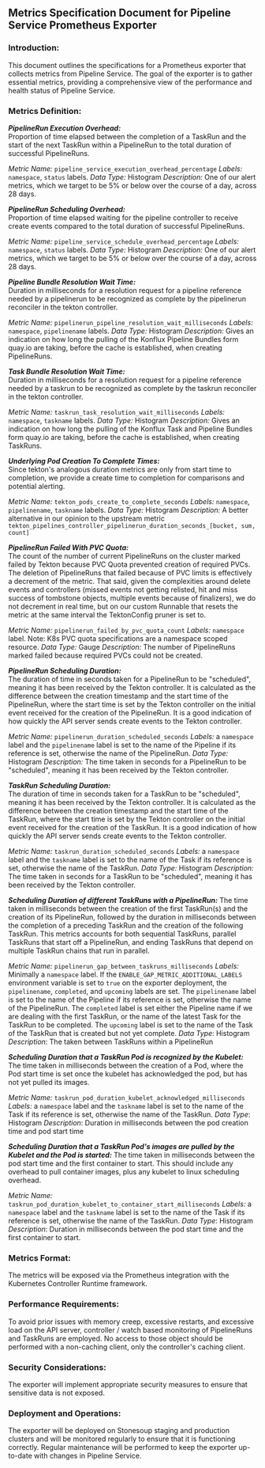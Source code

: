 ## Metrics Specification Document for Pipeline Service Prometheus Exporter

### Introduction:
This document outlines the specifications for a Prometheus exporter that collects metrics from Pipeline Service. The goal of the exporter is to gather essential metrics, providing a comprehensive view of the performance and health status of Pipeline Service.

### Metrics Definition:

_**PipelineRun Execution Overhead:**_  
Proportion of time elapsed between the completion of a TaskRun and the start of the next TaskRun within a PipelineRun to the total duration of successful PipelineRuns.

_Metric Name:_ `pipeline_service_execution_overhead_percentage`
_Labels:_ `namespace`, `status` labels.
_Data Type:_ Histogram
_Description:_ One of our alert metrics, which we target to be 5% or below over the course of a day, across 28 days.

_**PipelineRun Scheduling Overhead:**_  
Proportion of time elapsed waiting for the pipeline controller to receive create events compared to the total duration of successful PipelineRuns.

_Metric Name:_ `pipeline_service_schedule_overhead_percentage`
_Labels:_ `namespace`, `status` labels.
_Data Type:_ Histogram
_Description:_ One of our alert metrics, which we target to be 5% or below over the course of a day, across 28 days.

_**Pipeline Bundle Resolution Wait Time:**_  
Duration in milliseconds for a resolution request for a pipeline reference needed by a pipelinerun to be recognized as complete by the pipelinerun reconciler in the tekton controller.

_Metric Name:_ `pipelinerun_pipeline_resolution_wait_milliseconds`
_Labels:_ `namespace`, `pipelinename` labels.
_Data Type:_ Histogram
_Description:_ Gives an indication on how long the pulling of the Konflux Pipeline Bundles form quay.io are taking,
before the cache is established, when creating PipelineRuns.

_**Task Bundle Resolution Wait Time:**_  
Duration in milliseconds for a resolution request for a pipeline reference needed by a taskrun to be recognized as complete by the taskrun reconciler in the tekton controller.

_Metric Name:_ `taskrun_task_resolution_wait_milliseconds`
_Labels:_ `namespace`, `taskname` labels.
_Data Type:_ Histogram
_Description:_ Gives an indication on how long the pulling of the Konflux Task and Pipeline Bundles form quay.io are taking,
before the cache is established, when creating TaskRuns.

_**Underlying Pod Creation To Complete Times:**_  
Since tekton's analogous duration metrics are only from start time to completion, we provide a create time to completion for comparisons and potential alerting.

_Metric Name:_ `tekton_pods_create_to_complete_seconds`
_Labels:_ `namespace`, `pipelinename`, `taskname` labels.
_Data Type:_ Histogram
_Description:_ A better alternative in our opinion to the upstream metric `tekton_pipelines_controller_pipelinerun_duration_seconds_[bucket, sum, count]`

_**PipelineRun Failed With PVC Quota:**_  
The count of the number of current PipelineRuns on the cluster marked failed by Tekton because PVC Quota prevented creation of required PVCs. 
The deletion of PipelineRuns that failed because of PVC limits is effectively a decrement of the metric.  That said, given the complexities around
delete events and controllers (missed events not getting relisted, hit and miss success of tombstone objects, multiple events because of finalizers),
we do not decrement in real time, but on our custom Runnable that resets the metric at the same interval the TektonConfig pruner is set to.

_Metric Name:_ `pipelinerun_failed_by_pvc_quota_count`
_Labels:_ `namespace` label.  Note:  K8s PVC quota specifications are a namespace scoped resource.
_Data Type:_ Gauge
_Description:_ The number of PipelineRuns marked failed because required PVCs could not be created.

_**PipelineRun Scheduling Duration:**_  
The duration of time in seconds taken for a PipelineRun to be "scheduled", meaning it has been received by the Tekton controller.  It is calculated as the difference between the creation timestamp and the start time of the PipelineRun, where the start time is set by the Tekton controller on the initial event received for the creation of the PipelineRun.  It is a good indication of how quickly the API server sends create events to the Tekton controller.

_Metric Name:_ `pipelinerun_duration_scheduled_seconds`
_Labels:_ a `namespace` label and the `pipelinename` label is set to the name of the Pipeline if its reference is set, otherwise the name of the PipelineRun.
_Data Type:_ Histogram
_Description:_ The time taken in seconds for a PipelineRun to be "scheduled", meaning it has been received by the Tekton controller.

_**TaskRun Scheduling Duration:**_  
The duration of time in seconds taken for a TaskRun to be "scheduled", meaning it has been received by the Tekton controller.  It is calculated as the difference between the creation timestamp and the start time of the TaskRun, where the start time is set by the Tekton controller on the initial event received for the creation of the TaskRun.  It is a good indication of how quickly the API server sends create events to the Tekton controller.

_Metric Name:_ `taskrun_duration_scheduled_seconds`
_Labels:_ a `namespace` label and the `taskname` label is set to the name of the Task if its reference is set, otherwise the name of the TaskRun.
_Data Type:_ Histogram
_Description:_ The time taken in seconds for a TaskRun to be "scheduled", meaning it has been received by the Tekton controller.


_**Scheduling Duration of different TaskRuns with a PipelineRun:**_
The time taken in milliseconds between the creation of the first TaskRun(s) and the creation of its PipelineRun, followed by the duration in milliseconds between the completion of a preceding TaskRun and the creation of the following TaskRun.  This metrics accounts for both sequential TaskRuns, parallel TaskRuns that start off a PipelineRun, and ending TaskRuns that depend on multiple TaskRun chains that run in parallel.

_Metric Name:_ `pipelinerun_gap_between_taskruns_milliseconds`
_Labels:_ Minimally a `namespace` label.  If the `ENABLE_GAP_METRIC_ADDITIONAL_LABELS` environment variable is set to `true` on the exporter deployment, the `pipelinename`, `completed`, and `upcoming` labels are set.  The `pipelinename` label is set to the name of the Pipeline if its reference is set, otherwise the name of the PipelineRun.  The `completed` label is set either the Pipeline name if we are dealing with the first TaskRun, or the name of the latest Task for the TaskRun to be completed.  The `upcoming` label is set to the name of the Task of the TaskRun that is created but not yet complete.
_Data Type_: Histogram
_Description_: The taken between TaskRuns within a PipelineRun

_**Scheduling Duration that a TaskRun Pod is recognized by the Kubelet:**_
The time taken in milliseconds between the creation of a Pod, where the Pod start time is set once the kubelet has acknowledged the pod, but has not yet pulled its images.

_Metric Name:_ `taskrun_pod_duration_kubelet_acknowledged_milliseconds`
_Labels:_ a `namespace` label and the `taskname` label is set to the name of the Task if its reference is set, otherwise the name of the TaskRun.
_Data Type_: Histogram
_Description_: Duration in milliseconds between the pod creation time and pod start time

_**Scheduling Duration that a TaskRun Pod's images are pulled by the Kubelet and the Pod is started:**_
The time taken in milliseconds between the pod start time and the first container to start. This should include any overhead to pull container images, plus any kubelet to linux scheduling overhead.

_Metric Name:_ `taskrun_pod_duration_kubelet_to_container_start_milliseconds`
_Labels:_ a `namespace` label and the `taskname` label is set to the name of the Task if its reference is set, otherwise the name of the TaskRun.
_Data Type_: Histogram
_Description_: Duration in milliseconds between the pod start time and the first container to start.


### Metrics Format:
The metrics will be exposed via the Prometheus integration with the Kubernetes Controller Runtime framework.

### Performance Requirements:
To avoid prior issues with memory creep, excessive restarts, and excessive load on the API server, controller / watch based monitoring of PipelineRuns and TaskRuns are employed.  No access to those object should be performed with a non-caching client, only the controller's caching client.

### Security Considerations:
The exporter will implement appropriate security measures to ensure that sensitive data is not exposed.

### Deployment and Operations:
The exporter will be deployed on Stonesoup staging and production clusters and will be monitored regularly to ensure that it is functioning correctly. Regular maintenance will be performed to keep the exporter up-to-date with changes in Pipeline Service.